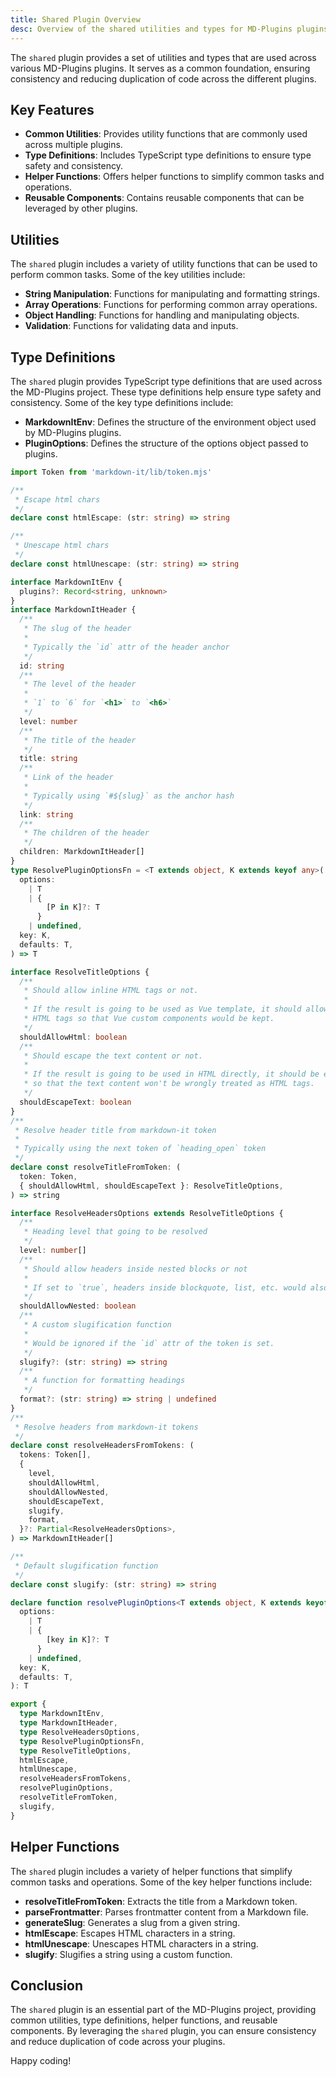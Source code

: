 ```yaml
---
title: Shared Plugin Overview
desc: Overview of the shared utilities and types for MD-Plugins plugins.
---
```


The `shared` plugin provides a set of utilities and types that are used across various MD-Plugins plugins. It serves as a common foundation, ensuring consistency and reducing duplication of code across the different plugins.

## Key Features

- **Common Utilities**: Provides utility functions that are commonly used across multiple plugins.
- **Type Definitions**: Includes TypeScript type definitions to ensure type safety and consistency.
- **Helper Functions**: Offers helper functions to simplify common tasks and operations.
- **Reusable Components**: Contains reusable components that can be leveraged by other plugins.

## Utilities

The `shared` plugin includes a variety of utility functions that can be used to perform common tasks. Some of the key utilities include:

- **String Manipulation**: Functions for manipulating and formatting strings.
- **Array Operations**: Functions for performing common array operations.
- **Object Handling**: Functions for handling and manipulating objects.
- **Validation**: Functions for validating data and inputs.

## Type Definitions

The `shared` plugin provides TypeScript type definitions that are used across the MD-Plugins project. These type definitions help ensure type safety and consistency. Some of the key type definitions include:

- **MarkdownItEnv**: Defines the structure of the environment object used by MD-Plugins plugins.
- **PluginOptions**: Defines the structure of the options object passed to plugins.

```ts
import Token from 'markdown-it/lib/token.mjs'

/**
 * Escape html chars
 */
declare const htmlEscape: (str: string) => string

/**
 * Unescape html chars
 */
declare const htmlUnescape: (str: string) => string

interface MarkdownItEnv {
  plugins?: Record<string, unknown>
}
interface MarkdownItHeader {
  /**
   * The slug of the header
   *
   * Typically the `id` attr of the header anchor
   */
  id: string
  /**
   * The level of the header
   *
   * `1` to `6` for `<h1>` to `<h6>`
   */
  level: number
  /**
   * The title of the header
   */
  title: string
  /**
   * Link of the header
   *
   * Typically using `#${slug}` as the anchor hash
   */
  link: string
  /**
   * The children of the header
   */
  children: MarkdownItHeader[]
}
type ResolvePluginOptionsFn = <T extends object, K extends keyof any>(
  options:
    | T
    | {
        [P in K]?: T
      }
    | undefined,
  key: K,
  defaults: T,
) => T

interface ResolveTitleOptions {
  /**
   * Should allow inline HTML tags or not.
   *
   * If the result is going to be used as Vue template, it should allow inline
   * HTML tags so that Vue custom components would be kept.
   */
  shouldAllowHtml: boolean
  /**
   * Should escape the text content or not.
   *
   * If the result is going to be used in HTML directly, it should be escaped
   * so that the text content won't be wrongly treated as HTML tags.
   */
  shouldEscapeText: boolean
}
/**
 * Resolve header title from markdown-it token
 *
 * Typically using the next token of `heading_open` token
 */
declare const resolveTitleFromToken: (
  token: Token,
  { shouldAllowHtml, shouldEscapeText }: ResolveTitleOptions,
) => string

interface ResolveHeadersOptions extends ResolveTitleOptions {
  /**
   * Heading level that going to be resolved
   */
  level: number[]
  /**
   * Should allow headers inside nested blocks or not
   *
   * If set to `true`, headers inside blockquote, list, etc. would also be resolved.
   */
  shouldAllowNested: boolean
  /**
   * A custom slugification function
   *
   * Would be ignored if the `id` attr of the token is set.
   */
  slugify?: (str: string) => string
  /**
   * A function for formatting headings
   */
  format?: (str: string) => string | undefined
}
/**
 * Resolve headers from markdown-it tokens
 */
declare const resolveHeadersFromTokens: (
  tokens: Token[],
  {
    level,
    shouldAllowHtml,
    shouldAllowNested,
    shouldEscapeText,
    slugify,
    format,
  }?: Partial<ResolveHeadersOptions>,
) => MarkdownItHeader[]

/**
 * Default slugification function
 */
declare const slugify: (str: string) => string

declare function resolvePluginOptions<T extends object, K extends keyof any>(
  options:
    | T
    | {
        [key in K]?: T
      }
    | undefined,
  key: K,
  defaults: T,
): T

export {
  type MarkdownItEnv,
  type MarkdownItHeader,
  type ResolveHeadersOptions,
  type ResolvePluginOptionsFn,
  type ResolveTitleOptions,
  htmlEscape,
  htmlUnescape,
  resolveHeadersFromTokens,
  resolvePluginOptions,
  resolveTitleFromToken,
  slugify,
}
```

## Helper Functions

The `shared` plugin includes a variety of helper functions that simplify common tasks and operations. Some of the key helper functions include:

- **resolveTitleFromToken**: Extracts the title from a Markdown token.
- **parseFrontmatter**: Parses frontmatter content from a Markdown file.
- **generateSlug**: Generates a slug from a given string.
- **htmlEscape**: Escapes HTML characters in a string.
- **htmlUnescape**: Unescapes HTML characters in a string.
- **slugify**: Slugifies a string using a custom function.

## Conclusion

The `shared` plugin is an essential part of the MD-Plugins project, providing common utilities, type definitions, helper functions, and reusable components. By leveraging the `shared` plugin, you can ensure consistency and reduce duplication of code across your plugins.

Happy coding!
